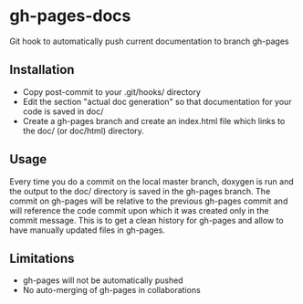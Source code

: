 # gh-pages-docs
Git hook to automatically push current documentation to branch gh-pages

## Installation
* Copy post-commit to your .git/hooks/ directory
* Edit the section "actual doc generation" so that documentation for your code is saved in doc/
* Create a gh-pages branch and create an index.html file which links to the doc/ (or doc/html) directory.

## Usage
Every time you do a commit on the local master branch, doxygen is run and the output to the doc/ directory is saved in the gh-pages branch.
The commit on gh-pages will be relative to the previous gh-pages commit and will reference the code commit upon which it was created only in the commit message.
This is to get a clean history for gh-pages and allow to have manually updated files in gh-pages.

## Limitations
* gh-pages will not be automatically pushed
* No auto-merging of gh-pages in collaborations
